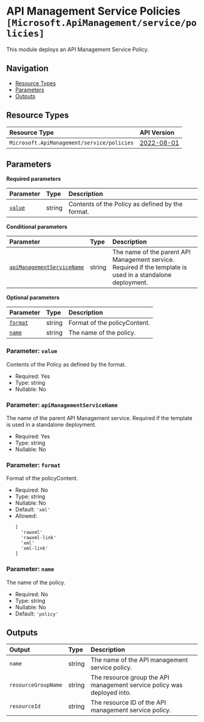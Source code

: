 # API Management Service Policies `[Microsoft.ApiManagement/service/policies]`

This module deploys an API Management Service Policy.

## Navigation

- [Resource Types](#Resource-Types)
- [Parameters](#Parameters)
- [Outputs](#Outputs)

## Resource Types

| Resource Type | API Version |
| :-- | :-- |
| `Microsoft.ApiManagement/service/policies` | [2022-08-01](https://learn.microsoft.com/en-us/azure/templates/Microsoft.ApiManagement/2022-08-01/service/policies) |

## Parameters

**Required parameters**

| Parameter | Type | Description |
| :-- | :-- | :-- |
| [`value`](#parameter-value) | string | Contents of the Policy as defined by the format. |

**Conditional parameters**

| Parameter | Type | Description |
| :-- | :-- | :-- |
| [`apiManagementServiceName`](#parameter-apimanagementservicename) | string | The name of the parent API Management service. Required if the template is used in a standalone deployment. |

**Optional parameters**

| Parameter | Type | Description |
| :-- | :-- | :-- |
| [`format`](#parameter-format) | string | Format of the policyContent. |
| [`name`](#parameter-name) | string | The name of the policy. |

### Parameter: `value`

Contents of the Policy as defined by the format.

- Required: Yes
- Type: string
- Nullable: No

### Parameter: `apiManagementServiceName`

The name of the parent API Management service. Required if the template is used in a standalone deployment.

- Required: Yes
- Type: string
- Nullable: No

### Parameter: `format`

Format of the policyContent.

- Required: No
- Type: string
- Nullable: No
- Default: `'xml'`
- Allowed:
  ```Bicep
  [
    'rawxml'
    'rawxml-link'
    'xml'
    'xml-link'
  ]
  ```

### Parameter: `name`

The name of the policy.

- Required: No
- Type: string
- Nullable: No
- Default: `'policy'`

## Outputs

| Output | Type | Description |
| :-- | :-- | :-- |
| `name` | string | The name of the API management service policy. |
| `resourceGroupName` | string | The resource group the API management service policy was deployed into. |
| `resourceId` | string | The resource ID of the API management service policy. |
